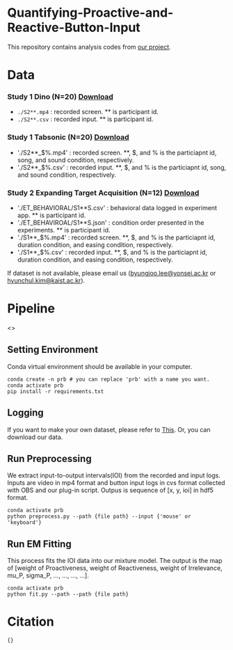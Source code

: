 # Quantifying-Proactive-and-Reactive-Button-Input

This repository contains analysis codes from [our project](...).


# Data
### Study 1 Dino (N=20) [Download](...)  
- `./S2**.mp4` : recorded screen. ** is participant id.
- `./S2**.csv` : recorded input. ** is participant id.  

### Study 1 Tabsonic (N=20) [Download](...) 
- './S2**_$%.mp4' : recorded screen. **, $, and % is the particiapnt id, song, and sound condition, respectively.
- './S2**_$%.csv' : recorded input. **, $, and % is the particiapnt id, song, and sound condition, respectively.

### Study 2 Expanding Target Acquisition (N=12) [Download](...)
- './ET_BEHAVIORAL/S1**S.csv' : behavioral data logged in experiment app. ** is participant id.
- './ET_BEHAVIROAL/S1**S.json' : condition order presented in the experiments. ** is participant id.
- './S1**_$%.mp4' : recorded screen. **, $, and % is the particiapnt id, duration condition, and easing condition, respectively.
- './S1**_$%.csv' : recorded input. **, $, and % is  the particiapnt id, duration condition, and easing condition, respectively.

If dataset is not available, please email us (byungjoo.lee@yonsei.ac.kr or hyunchul.kim@kaist.ac.kr).

# Pipeline

<<image>>

## Setting Environment

Conda virtual environment should be available in your computer.

```
conda create -n prb # you can replace 'prb' with a name you want.
conda activate prb
pip install -r requirements.txt
```

## Logging
If you want to make your own dataset, please refer to [This](https://github.com/hynchl/obs-input-logger). Or, you can download our data.

## Run Preprocessing
We extract input-to-output intervals(IOI) from the recorded and input logs. Inputs are video in mp4 format and button input logs in cvs format collected with OBS and our plug-in script. Outpus is sequence of [x, y, ioi] in hdf5 format. 
```
conda activate prb
python preprocess.py --path {file path} --input {'mouse' or 'keyboard'}
```

## Run EM Fitting
This process fits the IOI data into our mixture model. The output is the map of [weight of Proactiveness, weight of Reactiveness, weight of Irrelevance, mu_P, sigma_P, ..., ..., ..., ...].

```
conda activate prb
python fit.py --path --path {file path}
```

# Citation
```tex
{}
```




